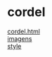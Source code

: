 # cordel 
<a href='https://gabrielryanft.github.io/learning/cursoemvideo/htmlecss/css/cordel/cordel.html/' target='_blank' rel='next'>cordel.html</a><br/>
<a href='https://gabrielryanft.github.io/learning/cursoemvideo/htmlecss/css/cordel/imagens/' target='_blank' rel='next'>imagens</a><br/>
<a href='https://gabrielryanft.github.io/learning/cursoemvideo/htmlecss/css/cordel/style/' target='_blank' rel='next'>style</a><br/>
